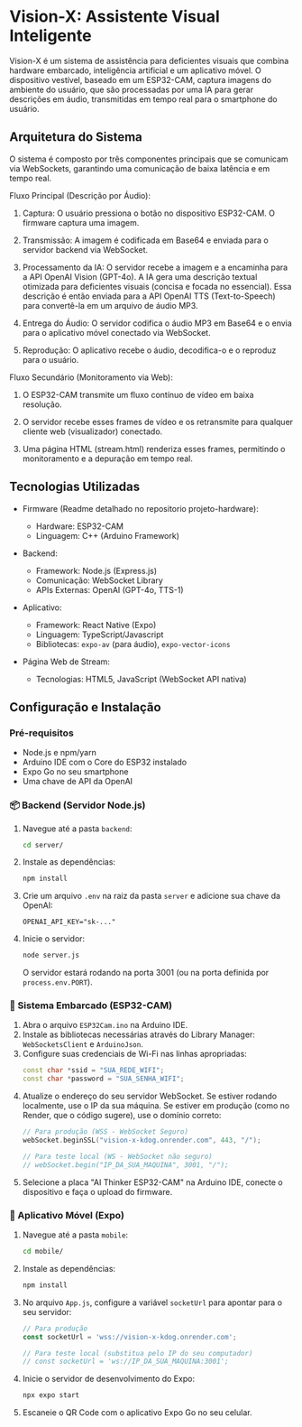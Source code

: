 # Vision-X: Assistente Visual Inteligente

Vision-X é um sistema de assistência para deficientes visuais que combina hardware embarcado, inteligência artificial e um aplicativo móvel. O dispositivo vestível, baseado em um ESP32-CAM, captura imagens do ambiente do usuário, que são processadas por uma IA para gerar descrições em áudio, transmitidas em tempo real para o smartphone do usuário.

## Arquitetura do Sistema

O sistema é composto por três componentes principais que se comunicam via WebSockets, garantindo uma comunicação de baixa latência e em tempo real.

Fluxo Principal (Descrição por Áudio):

1. Captura: O usuário pressiona o botão no dispositivo ESP32-CAM. O firmware captura uma imagem.

2. Transmissão: A imagem é codificada em Base64 e enviada para o servidor backend via WebSocket.

3. Processamento da IA: O servidor recebe a imagem e a encaminha para a API OpenAI Vision (GPT-4o). A IA gera uma descrição textual otimizada para deficientes visuais (concisa e focada no essencial). Essa descrição é então enviada para a API OpenAI TTS (Text-to-Speech) para convertê-la em um arquivo de áudio MP3.

4. Entrega do Áudio: O servidor codifica o áudio MP3 em Base64 e o envia para o aplicativo móvel conectado via WebSocket.

5. Reprodução: O aplicativo recebe o áudio, decodifica-o e o reproduz para o usuário.

Fluxo Secundário (Monitoramento via Web):

1. O ESP32-CAM transmite um fluxo contínuo de vídeo em baixa resolução.

2. O servidor recebe esses frames de vídeo e os retransmite para qualquer cliente web (visualizador) conectado.

3. Uma página HTML (stream.html) renderiza esses frames, permitindo o monitoramento e a depuração em tempo real.

## Tecnologias Utilizadas

* Firmware (Readme detalhado no repositorio projeto-hardware):
    * Hardware: ESP32-CAM
    * Linguagem: C++ (Arduino Framework)

* Backend:
    * Framework: Node.js (Express.js)
    * Comunicação: WebSocket Library
    * APIs Externas: OpenAI (GPT-4o, TTS-1)

* Aplicativo:
    * Framework: React Native (Expo)
    * Linguagem: TypeScript/Javascript
    * Bibliotecas: `expo-av` (para áudio), `expo-vector-icons`

 * Página Web de Stream:
    * Tecnologias: HTML5, JavaScript (WebSocket API nativa)
  
## Configuração e Instalação

### Pré-requisitos

* Node.js e npm/yarn
* Arduino IDE com o Core do ESP32 instalado
* Expo Go no seu smartphone
* Uma chave de API da OpenAI

### 📦 Backend (Servidor Node.js)

1.  Navegue até a pasta `backend`:
    ```bash
    cd server/
    ```
2.  Instale as dependências:
    ```bash
    npm install
    ```
3.  Crie um arquivo `.env` na raiz da pasta `server` e adicione sua chave da OpenAI:
    ```
    OPENAI_API_KEY="sk-..."
    ```
4.  Inicie o servidor:
    ```bash
    node server.js
    ```
    O servidor estará rodando na porta 3001 (ou na porta definida por `process.env.PORT`).

### 🤖 Sistema Embarcado (ESP32-CAM)

1.  Abra o arquivo `ESP32Cam.ino` na Arduino IDE.
2.  Instale as bibliotecas necessárias através do Library Manager: `WebSocketsClient` e `ArduinoJson`.
3.  Configure suas credenciais de Wi-Fi nas linhas apropriadas:
    ```cpp
    const char *ssid = "SUA_REDE_WIFI";
    const char *password = "SUA_SENHA_WIFI";
    ```
4.  Atualize o endereço do seu servidor WebSocket. Se estiver rodando localmente, use o IP da sua máquina. Se estiver em produção (como no Render, que o código sugere), use o domínio correto:
    ```cpp
    // Para produção (WSS - WebSocket Seguro)
    webSocket.beginSSL("vision-x-kdog.onrender.com", 443, "/");

    // Para teste local (WS - WebSocket não seguro)
    // webSocket.begin("IP_DA_SUA_MAQUINA", 3001, "/");
    ```
5.  Selecione a placa "AI Thinker ESP32-CAM" na Arduino IDE, conecte o dispositivo e faça o upload do firmware.

### 📱 Aplicativo Móvel (Expo)

1.  Navegue até a pasta `mobile`:
    ```bash
    cd mobile/
    ```
2.  Instale as dependências:
    ```bash
    npm install
    ```
3.  No arquivo `App.js`, configure a variável `socketUrl` para apontar para o seu servidor:
    ```javascript
    // Para produção
    const socketUrl = 'wss://vision-x-kdog.onrender.com';

    // Para teste local (substitua pelo IP do seu computador)
    // const socketUrl = 'ws://IP_DA_SUA_MAQUINA:3001';
    ```
4.  Inicie o servidor de desenvolvimento do Expo:
    ```bash
    npx expo start
    ```
5.  Escaneie o QR Code com o aplicativo Expo Go no seu celular.
